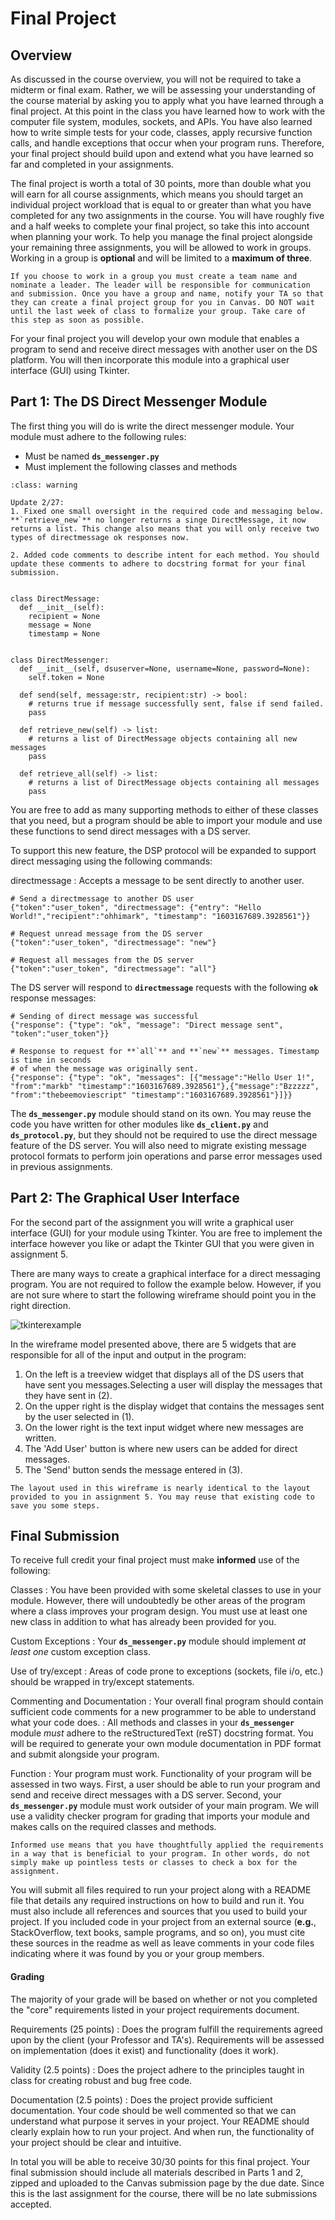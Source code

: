 Final Project
============================

## Overview

As discussed in the course overview, you will not be required to take a midterm or final exam. Rather, we will be assessing your understanding of the course material by asking you to apply what you have learned through a final project. At this point in the class you have learned how to work with the computer file system, modules, sockets, and APIs. You have also learned how to write simple tests for your code, classes, apply recursive function calls, and handle exceptions that occur when your program runs. Therefore, your final project should build upon and extend what you have learned so far and completed in your assignments.

The final project is worth a total of 30 points, more than double what you will earn for all course assignments, which means you should target an individual project workload that is equal to or greater than what you have completed for any two assignments in the course. You will have roughly five and a half weeks to complete your final project, so take this into account when planning your work. To help you manage the final project alongside your remaining three assignments, you will be allowed to work in groups. Working in a group is __optional__ and will be limited to a __maximum of three__. 

```{note}
If you choose to work in a group you must create a team name and nominate a leader. The leader will be responsible for communication and submission. Once you have a group and name, notify your TA so that they can create a final project group for you in Canvas. DO NOT wait until the last week of class to formalize your group. Take care of this step as soon as possible.
```

For your final project you will develop your own module that enables a program to send and receive direct messages with another user on the DS platform. You will then incorporate this module into a graphical user interface (GUI) using Tkinter.

## Part 1: The DS Direct Messenger Module

The first thing you will do is write the direct messenger module. Your module must adhere to the following rules:

* Must be named **`ds_messenger.py`**
* Must implement the following classes and methods

```{admonition} Direct Messenger Module Update
:class: warning

Update 2/27: 
1. Fixed one small oversight in the required code and messaging below. **`retrieve_new`** no longer returns a singe DirectMessage, it now returns a list. This change also means that you will only receive two types of directmessage ok responses now.

2. Added code comments to describe intent for each method. You should update these comments to adhere to docstring format for your final submission.

```

```ipython3

class DirectMessage:
  def __init__(self):
    recipient = None
    message = None
    timestamp = None


class DirectMessenger:
  def __init__(self, dsuserver=None, username=None, password=None):
    self.token = None
		
  def send(self, message:str, recipient:str) -> bool:
    # returns true if message successfully sent, false if send failed.
    pass
		
  def retrieve_new(self) -> list:
    # returns a list of DirectMessage objects containing all new messages
    pass
 
  def retrieve_all(self) -> list:
    # returns a list of DirectMessage objects containing all messages
    pass

```

You are free to add as many supporting methods to either of these classes that you need, but a program should be able to import your module and use these functions to send direct messages with a DS server.

To support this new feature, the DSP protocol will be expanded to support direct messaging using the following commands:

directmessage
: Accepts a message to be sent directly to another user. 

```ipython3
# Send a directmessage to another DS user
{"token":"user_token", "directmessage": {"entry": "Hello World!","recipient":"ohhimark", "timestamp": "1603167689.3928561"}}

# Request unread message from the DS server
{"token":"user_token", "directmessage": "new"}

# Request all messages from the DS server
{"token":"user_token", "directmessage": "all"}
```

The DS server will respond to **`directmessage`** requests with the following **`ok`** response messages:

```ipython3
# Sending of direct message was successful
{"response": {"type": "ok", "message": "Direct message sent", "token":"user_token"}}

# Response to request for **`all`** and **`new`** messages. Timestamp is time in seconds 
# of when the message was originally sent.
{"response": {"type": "ok", "messages": [{"message":"Hello User 1!", "from":"markb" "timestamp":"1603167689.3928561"},{"message":"Bzzzzz", "from":"thebeemoviescript" "timestamp":"1603167689.3928561"}]}}
```

The **`ds_messenger.py`** module should stand on its own. You may reuse the code you have written for other modules like **`ds_client.py`** and **`ds_protocol.py`**, but they should not be required to use the direct message feature of the DS server. You will also need to migrate existing message protocol formats to perform join operations and parse error messages used in previous assignments.

## Part 2: The Graphical User Interface

For the second part of the assignment you will write a graphical user interface (GUI) for your module using Tkinter. You are free to implement the interface however you like or adapt the Tkinter GUI that you were given in assignment 5. 

There are many ways to create a graphical interface for a direct messaging program. You are not required to follow the example below. However, if you are not sure where to start the following wireframe should point you in the right direction.

![tkinterexample](resources/final_project_tk_example.png)			

In the wireframe model presented above, there are 5 widgets that are responsible for all of the input and output in the program:

1. On the left is a treeview widget that displays all of the DS users that have sent you messages.Selecting a user will display the messages that they have sent in (2).
2. On the upper right is the display widget that contains the messages sent by the user selected in (1).
3. On the lower right is the text input widget where new messages are written.
4. The 'Add User' button is where new users can be added for direct messages.
5. The 'Send' button sends the message entered in (3).

```{tip}
The layout used in this wireframe is nearly identical to the layout provided to you in assignment 5. You may reuse that existing code to save you some steps.
```

## Final Submission
To receive full credit your final project must make __informed__ use of the following:

Classes
: You have been provided with some skeletal classes to use in your module. However, there will undoubtedly be other areas of the program where a class improves your program design. You must use at least one new class in addition to what has already been provided for you.

Custom Exceptions
: Your **`ds_messenger.py`** module should implement _at least one_ custom exception class.

Use of try/except
: Areas of code prone to exceptions (sockets, file i/o, etc.) should be wrapped in try/except statements.

Commenting and Documentation 
: Your overall final program should contain sufficient code comments for a new programmer to be able to understand what your code does.
: All methods and classes in your **`ds_messenger`** module _must_ adhere to the reStructuredText (reST) docstring format. You will be required to generate your own module documentation in PDF format and submit alongside your program.

Function
: Your program must work. Functionality of your program will be assessed in two ways. First, a user should be able to run your program and send and receive direct messages with a DS server. Second, your **`ds_messenger.py`** module must work outsider of your main program. We will use a validity checker program for grading that imports your module and makes calls on the required classes and methods.

```{note}
Informed use means that you have thoughtfully applied the requirements in a way that is beneficial to your program. In other words, do not simply make up pointless tests or classes to check a box for the assignment.
```

You will submit all files required to run your project along with a README file that details any required instructions on how to build and run it. You must also include all references and sources that you used to build your project. If you included code in your project from an external source (__e.g.__, StackOverflow, text books, sample programs, and so on), you must cite these sources in the readme as well as leave comments in your code files indicating where it was found by you or your group members.

#### Grading

The majority of your grade will be based on whether or not you completed the "core" requirements listed in your project requirements document.

Requirements (25 points)
: Does the program fulfill the requirements agreed upon by the client (your Professor and TA's). Requirements will be assessed on implementation (does it exist) and functionality (does it work).

Validity (2.5 points)
: Does the project adhere to the principles taught in class for creating robust and bug free code. 

Documentation (2.5 points)
: Does the project provide sufficient documentation. Your code should be well commented so that we can understand what purpose it serves in your project. Your README should clearly explain how to run your project. And when run, the functionality of your project should be clear and intuitive.

In total you will be able to receive 30/30 points for this final project. Your final submission should include all materials described in Parts 1 and 2, zipped and uploaded to the Canvas submission page by the due date. Since this is the last assignment for the course, there will be no late submissions accepted.


